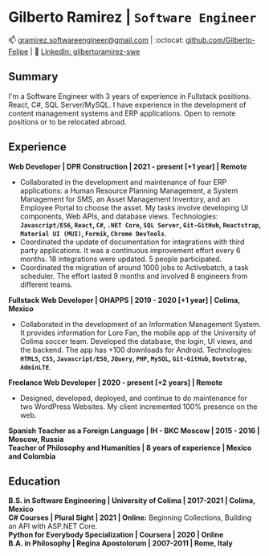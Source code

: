 # Gilberto Ramirez | `Software Engineer`

:mailbox: [gramirez.softwareengineer@gmail.com](#)    |    :octocat: [github.com/Gilberto-Felipe](https://github.com/Gilberto-Felipe)    |   :link: [LinkedIn: gilbertoramirez-swe](https://www.linkedin.com/in/gilbertoramirez-swe/)

## Summary  

I'm a Software Engineer with 3 years of experience in Fullstack positions. React, C#, SQL Server/MySQL. I have experience in the development of content management systems and ERP applications. Open to remote positions or to be relocated abroad. 

## Experience  

**Web Developer | DPR Construction | 2021 - present [+1 year] | Remote**  
- Collaborated in the development and maintenance of four ERP applications: a Human Resource Planning Management, a System Management for SMS, an Asset Management Inventory, and an Employee Portal to choose the asset. My tasks involve developing UI components, Web APIs, and database views. Technologies: **`Javascript/ES6`, `React`, `C#`, `.NET Core`, `SQL Server`, `Git-GitHub`, `Reactstrap`, `Material UI (MUI)`, `Formik`, `Chrome DevTools`**. 
- Coordinated the update of documentation for integrations with third party applications. It was a continuous improvement effort every 6 months. 18 integrations were updated. 5 people participated.
- Coordinated the migration of around 1000 jobs to Activebatch, a task scheduler. The effort lasted 9 months and involved 8 engineers from different teams.  

**Fullstack Web Developer | GHAPPS | 2019 - 2020 [+1 year] | Colima, Mexico**  
- Collaborated in the development of an Information Management System. It provides information for Loro Fan, the mobile app of the University of Colima soccer team. Developed the database, the login, UI views, and the backend. The app has +100 downloads for Android. Technologies: **`HTML5`, `CSS`, `Javascript/ES6`, `JQuery`, `PHP`, `MySQL`, `Git-GitHub`, `Bootstrap`, `AdminLTE`**.  

**Freelance Web Developer | 2020 - present [+2 years] | Remote**  
- Designed, developed, deployed, and continue to do maintenance for two WordPress Websites. My client incremented 100% presence on the web. 

**Spanish Teacher as a Foreign Language | IH - BKC Moscow | 2015 - 2016 | Moscow, Russia**  
**Teacher of Philosophy and Humanities | 8 years of experience | Mexico and Colombia**  

## Education  
**B.S. in Software Engineering | University of Colima | 2017-2021 | Colima, Mexico**  
**C# Courses | Plural Sight | 2021 | Online:** Beginning Collections, Building an API with ASP.NET Core.  
**Python for Everybody Specialization | Coursera | 2020 | Online**  
**B.A. in Philosophy | Regina Apostolorum | 2007-2011 | Rome, Italy**